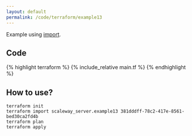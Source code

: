 ```yaml
---
layout: default
permalink: /code/terraform/example13
---
```


Example using [import](https://www.terraform.io/docs/import/index.html).

## Code

{% highlight terraform %}
{% include_relative main.tf %}
{% endhighlight %}

## How to use?

    terraform init
    terraform import scaleway_server.example13 381dddff-78c2-417e-8561-bed30ca2fd4b
    terraform plan
    terraform apply
